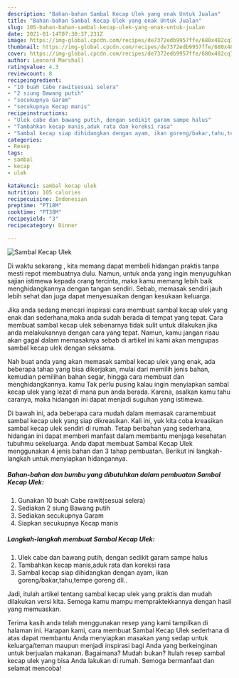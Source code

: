 ```yaml
---
description: "Bahan-bahan Sambal Kecap Ulek yang enak Untuk Jualan"
title: "Bahan-bahan Sambal Kecap Ulek yang enak Untuk Jualan"
slug: 105-bahan-bahan-sambal-kecap-ulek-yang-enak-untuk-jualan
date: 2021-01-14T07:30:37.231Z
image: https://img-global.cpcdn.com/recipes/de7372edb9957ffe/680x482cq70/sambal-kecap-ulek-foto-resep-utama.jpg
thumbnail: https://img-global.cpcdn.com/recipes/de7372edb9957ffe/680x482cq70/sambal-kecap-ulek-foto-resep-utama.jpg
cover: https://img-global.cpcdn.com/recipes/de7372edb9957ffe/680x482cq70/sambal-kecap-ulek-foto-resep-utama.jpg
author: Leonard Marshall
ratingvalue: 4.3
reviewcount: 8
recipeingredient:
- "10 buah Cabe rawitsesuai selera"
- "2 siung Bawang putih"
- "secukupnya Garam"
- "secukupnya Kecap manis"
recipeinstructions:
- "Ulek cabe dan bawang putih, dengan sedikit garam sampe halus"
- "Tambahkan kecap manis,aduk rata dan koreksi rasa"
- "Sambal kecap siap dihidangkan dengan ayam, ikan goreng/bakar,tahu,tempe goreng dll.."
categories:
- Resep
tags:
- sambal
- kecap
- ulek

katakunci: sambal kecap ulek 
nutrition: 105 calories
recipecuisine: Indonesian
preptime: "PT18M"
cooktime: "PT38M"
recipeyield: "3"
recipecategory: Dinner

---
```



![Sambal Kecap Ulek](https://img-global.cpcdn.com/recipes/de7372edb9957ffe/680x482cq70/sambal-kecap-ulek-foto-resep-utama.jpg)

Di waktu  sekarang , kita memang dapat membeli hidangan praktis tanpa mesti repot membuatnya dulu. Namun, untuk anda yang ingin menyuguhkan sajian istimewa kepada orang tercinta, maka kamu memang lebih baik menghidangkannya dengan tangan sendiri. Sebab, memasak sendiri jauh lebih sehat dan juga dapat menyesuaikan dengan kesukaan keluarga.

Jika anda sedang mencari inspirasi cara membuat sambal kecap ulek yang enak dan sederhana,maka anda sudah berada di tempat yang tepat. Cara membuat sambal kecap ulek  sebenarnya tidak sulit untuk dilakukan jika anda melakukannya dengan cara yang tepat. Namun, kamu jangan risau akan gagal dalam memasaknya 
sebab di artikel ini kami akan mengupas sambal kecap ulek dengan seksama.  



Nah buat anda yang akan memasak sambal kecap ulek yang enak, ada beberapa tahap yang bisa dikerjakan, mulai dari memilih jenis bahan, kemudian pemilihan bahan segar, hingga cara membuat dan menghidangkannya. kamu Tak perlu pusing kalau ingin menyiapkan sambal kecap ulek yang lezat di mana pun anda berada. Karena, asalkan kamu  tahu caranya, maka hidangan ini dapat menjadi suguhan yang istimewa.

Di bawah ini, ada beberapa cara mudah dalam memasak caramembuat sambal kecap ulek yang siap dikreasikan. Kali ini, yuk kita coba kreasikan sambal kecap ulek sendiri di rumah. Tetap berbahan yang sederhana, hidangan ini dapat memberi manfaat dalam membantu menjaga kesehatan tubuhmu sekeluarga. Anda dapat membuat Sambal Kecap Ulek menggunakan 4 jenis bahan dan 3 tahap pembuatan. Berikut ini langkah-langkah untuk menyiapkan hidangannya.

<!--inarticleads1-->

##### Bahan-bahan dan bumbu yang dibutuhkan dalam pembuatan Sambal Kecap Ulek:

1. Gunakan 10 buah Cabe rawit(sesuai selera)
1. Sediakan 2 siung Bawang putih
1. Sediakan secukupnya Garam
1. Siapkan secukupnya Kecap manis




<!--inarticleads2-->

##### Langkah-langkah membuat Sambal Kecap Ulek:

1. Ulek cabe dan bawang putih, dengan sedikit garam sampe halus
1. Tambahkan kecap manis,aduk rata dan koreksi rasa
1. Sambal kecap siap dihidangkan dengan ayam, ikan goreng/bakar,tahu,tempe goreng dll..




Jadi, itulah artikel tentang  sambal kecap ulek  yang praktis dan mudah dilakukan versi kita. Semoga kamu mampu mempraktekkannya dengan hasil yang memuaskan. 

Terima kasih anda telah menggunakan resep yang kami tampilkan di halaman ini. Harapan kami, cara membuat  Sambal Kecap Ulek sederhana di atas dapat membantu Anda menyiapkan masakan yang sedap untuk keluarga/teman maupun menjadi inspirasi bagi Anda yang berkeinginan untuk berjualan makanan. Bagaimana? Mudah bukan? Itulah resep sambal kecap ulek yang bisa Anda lakukan di rumah. Semoga bermanfaat dan selamat mencoba!

